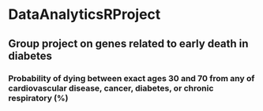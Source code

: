 # DataAnalyticsRProject
## Group project on genes related to early death in diabetes
### Probability of dying between exact ages 30 and 70 from any of cardiovascular disease, cancer, diabetes, or chronic respiratory (%)
